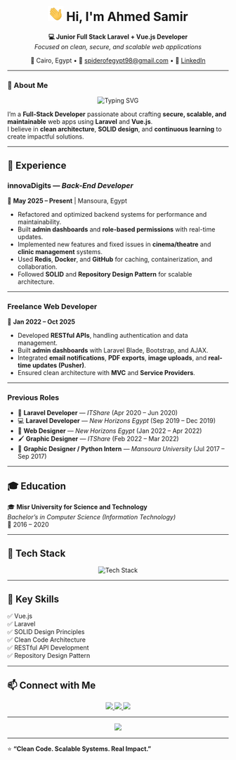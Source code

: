 <!-- Profile README.md -->

<h1 align="center">
  <img src="https://raw.githubusercontent.com/ABSphreak/ABSphreak/master/gifs/Hi.gif" width="35">
  Hi, I'm Ahmed Samir
</h1>

<p align="center">
  <b>💻 Junior Full Stack Laravel + Vue.js Developer</b> <br>
  <i>Focused on clean, secure, and scalable web applications</i>
</p>

<p align="center">
  📍 Cairo, Egypt • 
  📧 <a href="mailto:spiderofegypt98@gmail.com">spiderofegypt98@gmail.com</a> • 
  🔗 <a href="https://www.linkedin.com/in/ahmedsamir12" target="_blank">LinkedIn</a>
</p>

---

### 🧠 About Me

<p align="center">
  <img src="https://readme-typing-svg.herokuapp.com?font=Fira+Code&pause=1000&color=00C853&center=true&vCenter=true&width=600&lines=Full+Stack+Laravel+%2B+Vue.js+Developer;Loves+Clean+Code+and+SOLID+Principles;Building+Scalable+%26+Secure+Web+Apps" alt="Typing SVG" />
</p>

I’m a **Full-Stack Developer** passionate about crafting **secure, scalable, and maintainable** web apps using **Laravel** and **Vue.js**.  
I believe in **clean architecture**, **SOLID design**, and **continuous learning** to create impactful solutions.

---

## 💼 Experience

### **innovaDigits** — *Back-End Developer*  
📆 **May 2025 – Present** | Mansoura, Egypt  

- Refactored and optimized backend systems for performance and maintainability.  
- Built **admin dashboards** and **role-based permissions** with real-time updates.  
- Implemented new features and fixed issues in **cinema/theatre** and **clinic management** systems.  
- Used **Redis**, **Docker**, and **GitHub** for caching, containerization, and collaboration.  
- Followed **SOLID** and **Repository Design Pattern** for scalable architecture.  

---

### **Freelance Web Developer**  
📆 **Jan 2022 – Oct 2025**  

- Developed **RESTful APIs**, handling authentication and data management.  
- Built **admin dashboards** with Laravel Blade, Bootstrap, and AJAX.  
- Integrated **email notifications**, **PDF exports**, **image uploads**, and **real-time updates (Pusher)**.  
- Ensured clean architecture with **MVC** and **Service Providers**.  

---

### **Previous Roles**
- 🧩 **Laravel Developer** — *ITShare* (Apr 2020 – Jun 2020)  
- 💻 **Laravel Developer** — *New Horizons Egypt* (Sep 2019 – Dec 2019)  
- 🎨 **Web Designer** — *New Horizons Egypt* (Jan 2022 – Apr 2022)  
- 🖌️ **Graphic Designer** — *ITShare* (Feb 2022 – Mar 2022)  
- 🏫 **Graphic Designer / Python Intern** — *Mansoura University* (Jul 2017 – Sep 2017)  

---

## 🎓 Education

🎓 **Misr University for Science and Technology**  
_Bachelor’s in Computer Science (Information Technology)_  
📆 2016 – 2020  

---

## 🧰 Tech Stack

<p align="center">
  <img src="https://skillicons.dev/icons?i=php,laravel,vue,js,html,css,bootstrap,git,github,docker,redis" alt="Tech Stack" />
</p>

---

## 🧩 Key Skills

✅ Vue.js  
✅ Laravel  
✅ SOLID Design Principles  
✅ Clean Code Architecture  
✅ RESTful API Development  
✅ Repository Design Pattern  

---



## 📫 Connect with Me

<p align="center">
  <a href="mailto:spiderofegypt98@gmail.com">
    <img src="https://img.shields.io/badge/Email-%23EA4335.svg?&style=for-the-badge&logo=gmail&logoColor=white" />
  </a>
  <a href="https://www.linkedin.com/in/ahmedsamir12" target="_blank">
    <img src="https://img.shields.io/badge/LinkedIn-%230077B5.svg?&style=for-the-badge&logo=linkedin&logoColor=white" />
  </a>
  <a href="https://github.com/spiderofegypt" target="_blank">
    <img src="https://img.shields.io/badge/GitHub-%2312100E.svg?&style=for-the-badge&logo=github&logoColor=white" />
  </a>
</p>

---

<p align="center">
  <img src="https://github-readme-activity-graph.vercel.app/graph?username=spiderofegypt&bg_color=0d1117&color=00ffb3&line=00c853&point=ffffff&area=true&hide_border=true" />
</p>

---

⭐️ **“Clean Code. Scalable Systems. Real Impact.”**
